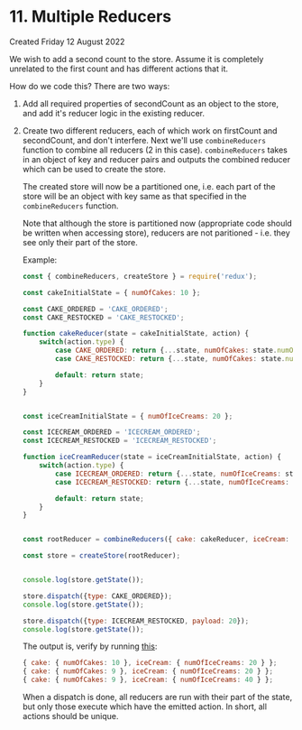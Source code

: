# 11. Multiple Reducers
Created Friday 12 August 2022

We wish to add a second count to the store. Assume it is completely unrelated to the first count and has different actions that it.

How do we code this? There are two ways:
1. Add all required properties of secondCount as an object to the store, and add it's reducer logic in the existing reducer.
2. Create two different reducers, each of which work on firstCount and secondCount, and don't interfere. Next we'll use `combineReducers` function to combine all reducers (2 in this case). `combineReducers` takes in an object of key and reducer pairs and outputs the combined reducer which can be used to create the store.
   
	The created store will now be a partitioned one, i.e. each part of the store will be an object with key same as that specified in the `combineReducers` function.

	Note that although the store is partitioned now (appropriate code should be written when accessing store), reducers are not paritioned - i.e. they see only their part of the store.

	Example:
	```js
	const { combineReducers, createStore } = require('redux');
	
	const cakeInitialState = { numOfCakes: 10 };

	const CAKE_ORDERED = 'CAKE_ORDERED';
	const CAKE_RESTOCKED = 'CAKE_RESTOCKED';
	
	function cakeReducer(state = cakeInitialState, action) {
		switch(action.type) {
			case CAKE_ORDERED: return {...state, numOfCakes: state.numOfCakes - 1};
			case CAKE_RESTOCKED: return {...state, numOfCakes: state.numOfCakes + action.payload };

			default: return state;
		}
	}

	
	const iceCreamInitialState = { numOfIceCreams: 20 };

	const ICECREAM_ORDERED = 'ICECREAM_ORDERED';
	const ICECREAM_RESTOCKED = 'ICECREAM_RESTOCKED';
	
	function iceCreamReducer(state = iceCreamInitialState, action) {
		switch(action.type) {
			case ICECREAM_ORDERED: return {...state, numOfIceCreams: state.numOfIceCreams - 1};
			case ICECREAM_RESTOCKED: return {...state, numOfIceCreams: state.numOfIceCreams + action.payload };

			default: return state;
		}
	}


	const rootReducer = combineReducers({ cake: cakeReducer, iceCream: iceCreamReducer });

	const store = createStore(rootReducer);


	console.log(store.getState());
	
	store.dispatch({type: CAKE_ORDERED}); 
	console.log(store.getState());
	
	store.dispatch({type: ICECREAM_RESTOCKED, payload: 20});
	console.log(store.getState());
	```
	The output is, verify by running [this](https://github.com/exemplar-codes/redux-demo-codevolution/blob/93576ac6d7c21cd464882c8dc57f3add896f23e7/multipleReducers.js):
	```js
	{ cake: { numOfCakes: 10 }, iceCream: { numOfIceCreams: 20 } };
	{ cake: { numOfCakes: 9 }, iceCream: { numOfIceCreams: 20 } };
	{ cake: { numOfCakes: 9 }, iceCream: { numOfIceCreams: 40 } };
	```

	When a dispatch is done, all reducers are run with their part of the state, but only those execute which have the emitted action. In short, all actions should be unique.
